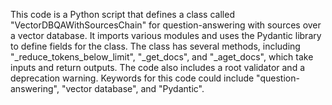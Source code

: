 This code is a Python script that defines a class called "VectorDBQAWithSourcesChain" for question-answering with sources over a vector database. It imports various modules and uses the Pydantic library to define fields for the class. The class has several methods, including "_reduce_tokens_below_limit", "_get_docs", and "_aget_docs", which take inputs and return outputs. The code also includes a root validator and a deprecation warning. Keywords for this code could include "question-answering", "vector database", and "Pydantic".

